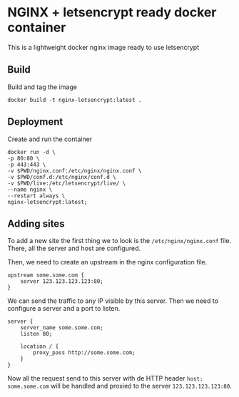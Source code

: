 # NGINX + letsencrypt ready docker container

This is a lightweight docker nginx image ready to use letsencrypt 

## Build

Build and tag the image

```
docker build -t nginx-letsencrypt:latest .
```

## Deployment

Create and run the container

```
docker run -d \
-p 80:80 \
-p 443:443 \
-v $PWD/nginx.conf:/etc/nginx/nginx.conf \
-v $PWD/conf.d:/etc/nginx/conf.d \
-v $PWD/live:/etc/letsencrypt/live/ \
--name nginx \
--restart always \
nginx-letsencrypt:latest;
```

## Adding sites

To add a new site the first thing we to look is the `/etc/nginx/nginx.conf` file. There, all the server and host are configured.

Then, we need to create an upstream in the nginx configuration file.

```
upstream some.some.com {
    server 123.123.123.123:80;
}
```

We can send the traffic to any IP visible by this server. Then we need to configure a server and a port to listen.

```
server { 
    server_name some.some.com;
    listen 80;

    location / {
        proxy_pass http://some.some.com;
    }
}
```

Now all the request send to this server with de HTTP header `host: some.some.com` will be handled and proxied to the server `123.123.123.123:80`.

